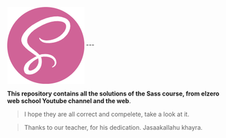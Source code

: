 <img align="center" src="./sass-logo-7702.png">
---

**This repository contains all the solutions of the Sass course, from elzero web school Youtube channel and the web**.

> I hope they are all correct and compelete, take a look at it.  

> Thanks to our teacher, for his dedication. Jasaakallahu khayra.